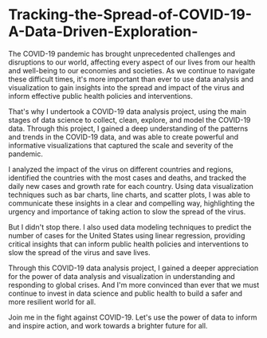 # Tracking-the-Spread-of-COVID-19-A-Data-Driven-Exploration-

The COVID-19 pandemic has brought unprecedented challenges and disruptions to our world, affecting every aspect of our lives from our health and well-being to our economies and societies. As we continue to navigate these difficult times, it's more important than ever to use data analysis and visualization to gain insights into the spread and impact of the virus and inform effective public health policies and interventions.

That's why I undertook a COVID-19 data analysis project, using the main stages of data science to collect, clean, explore, and model the COVID-19 data. Through this project, I gained a deep understanding of the patterns and trends in the COVID-19 data, and was able to create powerful and informative visualizations that captured the scale and severity of the pandemic.

I analyzed the impact of the virus on different countries and regions, identified the countries with the most cases and deaths, and tracked the daily new cases and growth rate for each country. Using data visualization techniques such as bar charts, line charts, and scatter plots, I was able to communicate these insights in a clear and compelling way, highlighting the urgency and importance of taking action to slow the spread of the virus.

But I didn't stop there. I also used data modeling techniques to predict the number of cases for the United States using linear regression, providing critical insights that can inform public health policies and interventions to slow the spread of the virus and save lives.

Through this COVID-19 data analysis project, I gained a deeper appreciation for the power of data analysis and visualization in understanding and responding to global crises. And I'm more convinced than ever that we must continue to invest in data science and public health to build a safer and more resilient world for all.

Join me in the fight against COVID-19. Let's use the power of data to inform and inspire action, and work towards a brighter future for all.
